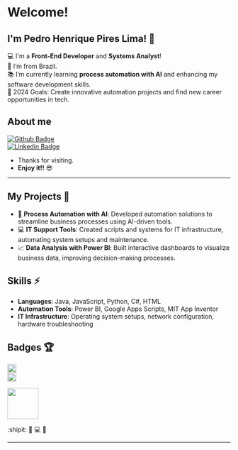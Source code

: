 # Welcome!

## I'm Pedro Henrique Pires Lima! 👋

:computer: I'm a **Front-End Developer** and **Systems Analyst**!  
:house_with_garden: I’m from Brazil.  
:books: I’m currently learning **process automation with AI** and enhancing my software development skills.  
:rocket: 2024 Goals: Create innovative automation projects and find new career opportunities in tech.

## About me

[![Github Badge](https://img.shields.io/badge/-Github-000?style=flat-square&logo=Github&logoColor=white&link=https://github.com/hoolpsu)](https://github.com/hoolpsu)  
[![Linkedin Badge](https://img.shields.io/badge/-LinkedIn-blue?style=flat-square&logo=Linkedin&logoColor=white&link=https:/https://www.linkedin.com/in/pedro-henrique-pires-lima-b988a1267/)](https://www.linkedin.com/in/pedro-henrique-pires-lima-b988a1267/)

- Thanks for visiting.  
- **Enjoy it!!** 😎

----------------------------------------------------------------------------------

## My Projects 🚀

- :robot: **Process Automation with AI**: Developed automation solutions to streamline business processes using AI-driven tools.
- :computer: **IT Support Tools**: Created scripts and systems for IT infrastructure, automating system setups and maintenance.
- :chart_with_upwards_trend: **Data Analysis with Power BI**: Built interactive dashboards to visualize business data, improving decision-making processes.

## Skills ⚡

- **Languages**: Java, JavaScript, Python, C#, HTML  
- **Automation Tools**: Power BI, Google Apps Scripts, MIT App Inventor  
- **IT Infrastructure**: Operating system setups, network configuration, hardware troubleshooting

## Badges 🏆

<code><img height="20" src="https://img.shields.io/badge/Java-ED8B00?style=for-the-badge&logo=java&logoColor=white"></code>  
<code><img height="20" src="https://img.shields.io/badge/Python-3776AB?style=for-the-badge&logo=python&logoColor=white"></code>




<img src="https://github.com/TheDudeThatCode/TheDudeThatCode/blob/master/Assets/Earth.gif" width="70">


:shipit: :rocket: :computer: :robot:

----------------------------------------------------------------------------------


